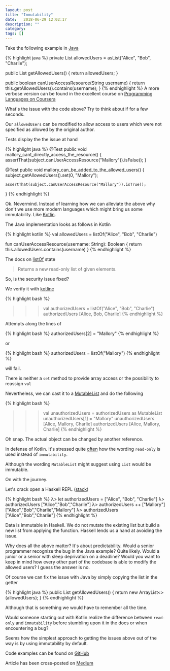 ```yaml
---
layout: post
title: "Immutability"
date:   2018-06-29 12:02:17
description: ""
category:
tags: []
---
```


Take the following example in [Java](https://en.wikipedia.org/wiki/Java_(programming_language))

{% highlight java %}
private List<String> allowedUsers = asList("Alice", "Bob", "Charlie");

public List<String> getAllowedUsers() {
    return allowedUsers;
}

public boolean canUserAccessResource(String username) {
    return this.getAllowedUsers().contains(username);
}
{% endhighlight %}
A more verbose version can be found in the excellent course on [Programming Languages on Coursera](https://www.coursera.org/learn/programming-languages/lecture/aOQ26/optional-java-mutation)

What's the issue with the code above? Try to think about if for a few seconds.

Our `allowedUsers` can be modified to allow access to users which were not specified as allowed by the original author.

Tests display the the issue at hand

{% highlight java %}
@Test
public void mallory_cant_directly_access_the_resource() {
    assertThat(subject.canUserAccessResource("Mallory")).isFalse();
}

@Test
public void mallory_can_be_added_to_the_allowed_users() {
    subject.getAllowedUsers().set(0, "Mallory");

    assertThat(subject.canUserAccessResource("Mallory")).isTrue();
}
{% endhighlight %}

Ok. Nevermind. Instead of learning how we can alleviate the above why don't we use more modern languages which might bring us some immutability. Like [Kotlin](https://kotlinlang.org/).

The Java implementation looks as follows in Kotlin

{% highlight kotlin %}
val allowedUsers = listOf("Alice", "Bob", "Charlie")

fun canUserAccessResource(username: String): Boolean {
    return this.allowedUsers.contains(username)
}
{% endhighlight %}

The docs on [listOf](https://kotlinlang.org/api/latest/jvm/stdlib/kotlin.collections/list-of.html)
state

> Returns a new read-only list of given elements.

So, is the security issue fixed?

We verify it with [kotlinc](https://kotlinlang.org/docs/tutorials/command-line.html)

{% highlight bash %}
>>> val authorizedUsers = listOf("Alice", "Bob", "Charlie")
>>> authorizedUsers
[Alice, Bob, Charlie]
{% endhighlight %}

Attempts along the lines of

{% highlight bash %}
authorizedUsers[2] = "Mallory"
{% endhighlight %}

or

{% highlight bash %}
authorizedUsers = listOf("Mallory")
{% endhighlight %}

will fail.

There is neither a `set` method to provide array access or the possibility to reassign `val`

Nevertheless, we can cast it to a [MutableList](https://kotlinlang.org/api/latest/jvm/stdlib/kotlin.collections/-mutable-list/index.html) and do the following

{% highlight bash %}
>>> val unauthorizedUsers = authorizedUsers as MutableList<String>
>>> unauthorizedUsers[1] = "Mallory"
>>> unauthorizedUsers
[Alice, Mallory, Charlie]
>>> authorizedUsers
[Alice, Mallory, Charlie]
{% endhighlight %}

Oh snap. The actual object can be changed by another reference.

In defense of Kotlin. It's stressed quite [often](https://www.youtube.com/watch?v=Uizh2WlJtnk&feature=youtu.be&t=2470) how the wording `read-only` is used instead of `immutability`.

Although the wording `MutableList` might suggest using `List` would be immutable.

On with the journey.

Let's crack open a Haskell REPL ([stack](https://docs.haskellstack.org/en/stable/README/))

{% highlight bash %}
λ> let authorizedUsers = ["Alice", "Bob", "Charlie"]
λ> authorizedUsers
["Alice","Bob","Charlie"]
λ> authorizedUsers ++ ["Mallory"]
["Alice","Bob","Charlie","Mallory"]
λ> authorizedUsers
["Alice","Bob","Charlie"]
{% endhighlight %}

Data is immutable in Haskell. We do not mutate the existing list but build a new list from applying the function.
Haskell lends us a hand at avoiding the issue.

Why does all the above matter? It's about predictability. Would a senior programmer recognize the bug in the Java example? Quite likely. Would a junior or a senior with sleep deprivation on a deadline?
Would you want to keep in mind how every other part of the codebase is able to modify the allowed users? I guess the answer is no.

Of course we can fix the issue with Java by simply copying the list in the getter

{% highlight java %}
public List<String> getAllowedUsers() {
    return new ArrayList<>(allowedUsers);
}
{% endhighlight %}

Although that is something we would have to remember all the time.

Would someone starting out with Kotlin realize the difference between `read-only` and `immutability` before stumbling upon it in the docs or when encountering a bug?

Seems how the simplest approach to getting the issues above out of the way is by using immutability by default.

Code examples can be found on [GitHub](https://github.com/axelhodler/non-immutabbility-samples)

Article has been cross-posted on [Medium](https://levelup.gitconnected.com/immutability-from-java-to-kotlin-to-haskell-eea641ca1db1)
